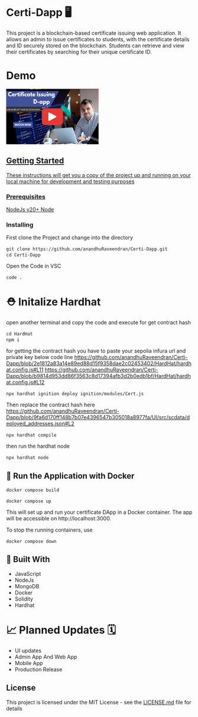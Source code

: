# Certi-Dapp 🖥️

This project is a blockchain-based certificate issuing web application. It allows an admin to issue certificates to students,
with the certificate details and ID securely stored on the blockchain. Students can retrieve and view their certificates by
searching for their unique certificate ID.
# Demo
<a href="https://youtu.be/RUkfEyufHmU?si=KhFn3F4xolUqwCl4"><img src="https://github.com/anandhuRaveendran/Certi-Dapp/blob/main/UI/src/assets/thumb.png" width="250px" height="150px">

## Getting Started

These instructions will get you a copy of the project up and running on your local machine for development and testing purposes
### Prerequisites

NodeJs v20+
[Node](https://nodejs.org/en/download/package-manager)

### Installing
First clone the Project and change into the directory


```
git clone https://github.com/anandhuRaveendran/Certi-Dapp.git
cd Certi-Dapp
```
Open the Code in VSC


```
code .
```
# ⛑️ Initalize Hardhat
open another terminal and copy the code and execute for get contract hash

```
cd HardHat
npm i
```
for getting the contract hash you have to paste your sepolia infura url and private key
below code line
https://github.com/anandhuRaveendran/Certi-Dapp/blob/2e1812a83a14e89ed88d15f9358dae2c02453402/HardHat/hardhat.config.js#L11
https://github.com/anandhuRaveendran/Certi-Dapp/blob/b9814d953dd86f3563c8d17394afb3d2b0edb1bf/HardHat/hardhat.config.js#L12

```
npx hardhat ignition deploy ignition/modules/Cert.js
```
Then replace the contract hash here
https://github.com/anandhuRaveendran/Certi-Dapp/blob/9fa6d170ff148b7b07e4396547b305018a8977fa/UI/src/scdata/deployed_addresses.json#L2
```
npx hardhat compile
```
then run the hardhat node
```
npx hardhat node
```

## 🐳  Run the Application with Docker
```
docker compose build
```
```
docker compose up
```
This will set up and run your certificate DApp in a Docker container. The app will be accessible on http://localhost:3000.

To stop the running containers, use

```
docker compose down
```

## 🔩 Built With

* JavaScript
* NodeJs
* MongoDB
* Docker
* Solidity
* Hardhat

# 📈 Planned Updates 🗓️
* UI updates
* Admin App And Web App
* Mobile App
* Production Release


## License

This project is licensed under the MIT License - see the [LICENSE.md](LICENSE.md) file for details

